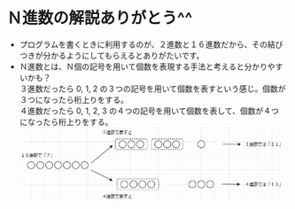 # Ｎ進数の解説ありがとう^^
* プログラムを書くときに利用するのが、２進数と１６進数だから、その結びつきが分かるようにしてもらえるとありがたいです。
* Ｎ進数とは、Ｎ個の記号を用いて個数を表現する手法と考えると分かりやすいかも？  
３進数だったら 0, 1, 2 の３つの記号を用いて個数を表すという感じ。個数が３つになったら桁上りをする。  
４進数だったら 0, 1, 2, 3 の４つの記号を用いて個数を表して、個数が４つになったら桁上りをする。 
![image](image.jpg)

